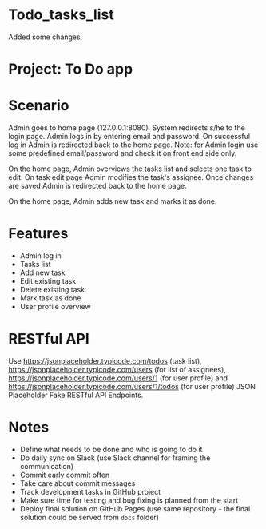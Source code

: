 # Todo_tasks_list

Added some changes

# Project: To Do app

# Scenario

Admin goes to home page (127.0.0.1:8080). System redirects s/he  to the login page. Admin logs in by entering email and password. On successful log in Admin is redirected back to the home page. Note: for Admin login use some predefined email/password and check it on front end side only.

On the home page, Admin overviews the tasks list and selects one task to edit. On task edit page Admin modifies the task's assignee. Once changes are saved Admin is redirected back to the home page.

On the home page, Admin adds new task and marks it as done.

# Features

- Admin log in
- Tasks list
- Add new task
- Edit existing task
- Delete existing task
- Mark task as done
- User profile overview

# RESTful API

Use https://jsonplaceholder.typicode.com/todos (task list), https://jsonplaceholder.typicode.com/users (for list of assignees), https://jsonplaceholder.typicode.com/users/1 (for user profile) and https://jsonplaceholder.typicode.com/users/1/todos (for user profile) JSON Placeholder Fake RESTful API Endpoints.

# Notes

- Define what needs to be done and who is going to do it
- Do daily sync on Slack (use Slack channel for framing the communication)
- Commit early commit often
- Take care about commit messages
- Track development tasks in GitHub project
- Make sure time for testing and bug fixing is planned from the start
- Deploy final solution on GitHub Pages (use same repository - the final solution could be served from `docs` folder)
